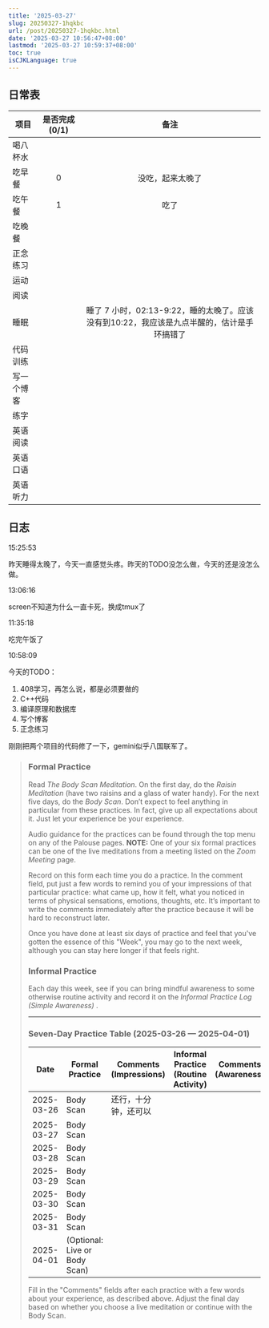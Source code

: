 ```yaml
---
title: '2025-03-27'
slug: 20250327-1hqkbc
url: /post/20250327-1hqkbc.html
date: '2025-03-27 10:56:47+08:00'
lastmod: '2025-03-27 10:59:37+08:00'
toc: true
isCJKLanguage: true
---
```






## 日常表

|项目|是否完成(0/1)|备注|
| ------------| :-------------: | :------------------------------------------------------------------------------------------: |
|喝八杯水|||
|吃早餐|0|没吃，起来太晚了|
|吃午餐|1|吃了|
|吃晚餐|||
|正念练习|||
|运动|||
|阅读|||
|睡眠||睡了 7 小时，02:13-9:22，睡的太晚了。应该没有到10:22，我应该是九点半醒的，估计是手环搞错了|
|代码训练|||
|写一个博客|||
|练字|||
|英语阅读|||
|英语口语|||
|英语听力|||

## 日志

15:25:53

昨天睡得太晚了，今天一直感觉头疼。昨天的TODO没怎么做，今天的还是没怎么做。

13:06:16

screen不知道为什么一直卡死，换成tmux了

11:35:18

吃完午饭了

10:58:09

今天的TODO：

1. 408学习，再怎么说，都是必须要做的
2. C++代码
3. 编译原理和数据库
4. 写个博客
5. 正念练习

刚刚把两个项目的代码修了一下，gemini似乎八国联军了。

> ### Formal Practice
>
> Read *The Body Scan Meditation*. On the first day, do the *Raisin Meditation* (have two raisins and a glass of water handy). For the next five days, do the *Body Scan*. Don’t expect to feel anything in particular from these practices. In fact, give up all expectations about it. Just let your experience be your experience.
>
> Audio guidance for the practices can be found through the top menu on any of the Palouse pages. **NOTE:**  One of your six formal practices can be one of the live meditations from a meeting listed on the *Zoom Meeting* page.
>
> Record on this form each time you do a practice. In the comment field, put just a few words to remind you of your impressions of that particular practice: what came up, how it felt, what you noticed in terms of physical sensations, emotions, thoughts, etc. It’s important to write the comments immediately after the practice because it will be hard to reconstruct later.
>
> Once you have done at least six days of practice and feel that you've gotten the essence of this "Week", you may go to the next week, although you can stay here longer if that feels right.
>
> ### Informal Practice
>
> Each day this week, see if you can bring mindful awareness to some otherwise routine activity and record it on the *Informal Practice Log (Simple Awareness)* .
>
> ---
>
> ### Seven-Day Practice Table (2025-03-26 — 2025-04-01)
>
> |Date|Formal Practice|Comments (Impressions)|Informal Practice (Routine Activity)|Comments (Awareness)|
> | ----------| -----------------------------| ----------------------| ------------------------------------| --------------------|
> |2025-03-26|Body Scan|还行，十分钟，还可以|||
> |2025-03-27|Body Scan||||
> |2025-03-28|Body Scan||||
> |2025-03-29|Body Scan||||
> |2025-03-30|Body Scan||||
> |2025-03-31|Body Scan||||
> |2025-04-01|(Optional: Live or Body Scan)||||
>
> Fill in the "Comments" fields after each practice with a few words about your experience, as described above. Adjust the final day based on whether you choose a live meditation or continue with the Body Scan.
